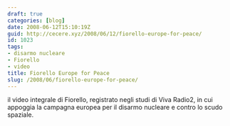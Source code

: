 ```yaml
---
draft: true
categories: [blog]
date: 2008-06-12T15:10:19Z
guid: http://cecere.xyz/2008/06/12/fiorello-europe-for-peace/
id: 1023
tags:
- disarmo nucleare
- Fiorello
- video
title: Fiorello Europe for Peace
slug: /2008/06/fiorello-europe-for-peace/
---
```


il video integrale di Fiorello, registrato negli studi di Viva Radio2, in cui appoggia la campagna europea per il disarmo nucleare e contro lo scudo spaziale.